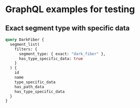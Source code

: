 # GraphQL examples for testing
## Exact segment type with specific data
```GraphQL
query DarkFiber {
  segment_list(
    filters: {
      segment_type: { exact: "dark_fiber" },
      has_type_specific_data: true
    }
  ) {
    id
    name
    type_specific_data
    has_path_data
    has_type_specific_data
  }
}
```
